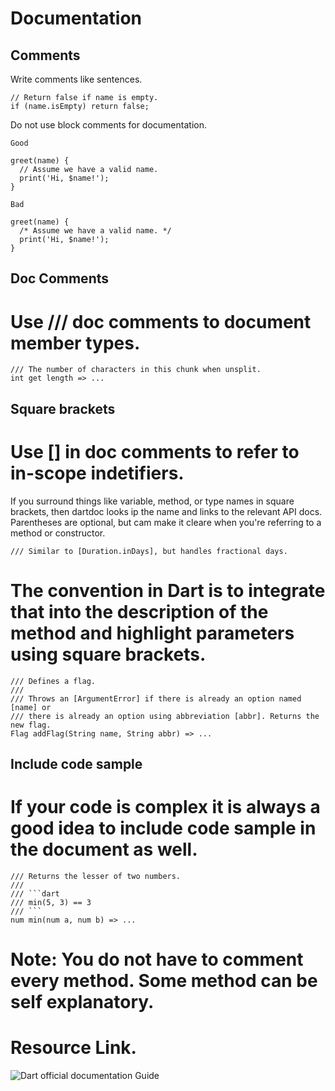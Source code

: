 # Documentation

## Comments

Write comments like sentences.

```
// Return false if name is empty.
if (name.isEmpty) return false;
```

Do not use block comments for documentation.

```
Good

greet(name) {
  // Assume we have a valid name.
  print('Hi, $name!');
}
```

```
Bad

greet(name) {
  /* Assume we have a valid name. */
  print('Hi, $name!');
}
```

## Doc Comments

# Use /// doc comments to document member types.

```
/// The number of characters in this chunk when unsplit.
int get length => ...
```

## Square brackets

# Use [] in doc comments to refer to in-scope indetifiers.

If you surround things like variable, method, or type names in square brackets, then dartdoc looks ip the name and links to the relevant API docs. Parentheses are optional, but cam make it cleare when you're referring to a method or constructor.

```
/// Similar to [Duration.inDays], but handles fractional days.
```

# The convention in Dart is to integrate that into the description of the method and highlight parameters using square brackets.

```
/// Defines a flag.
///
/// Throws an [ArgumentError] if there is already an option named [name] or
/// there is already an option using abbreviation [abbr]. Returns the new flag.
Flag addFlag(String name, String abbr) => ...
```

## Include code sample

# If your code is complex it is always a good idea to include code sample in the document as well.

```
/// Returns the lesser of two numbers.
///
/// ```dart
/// min(5, 3) == 3
/// ```
num min(num a, num b) => ...
```

# Note: You do not have to comment every method. Some method can be self explanatory.

# Resource Link.

![Dart official documentation Guide](https://dart.dev/guides/language/effective-dart/documentation)  
